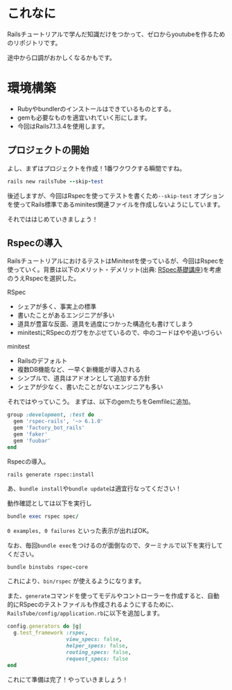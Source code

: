 # これなに
Railsチュートリアルで学んだ知識だけをつかって、ゼロからyoutubeを作るためのリポジトリです。

途中から口調がおかしくなるかもです。



# 環境構築
- Rubyやbundlerのインストールはできているものとする。
- gemも必要なものを適宜いれていく形にします。
- 今回はRails7.1.3.4を使用します。

## プロジェクトの開始
よし、まずはプロジェクトを作成！1番ワクワクする瞬間ですね。
```ruby
rails new railsTube --skip-test
```
後述しますが、今回はRspecを使ってテストを書くため`--skip-test` オプションを使ってRails標準であるminitest関連ファイルを作成しないようにしています。

それでははじめていきましょう！

## Rspecの導入
RailsチュートリアルにおけるテストはMinitestを使っているが、今回はRspecを使っていく。背景は以下のメリット・デメリット(出典: [RSpec基礎講座](https://zenn.dev/igaiga/books/rails-practice-note/viewer/rails_rspec_workshop))を考慮のうえRspecを選択した。

RSpec
- シェアが多く、事実上の標準
- 書いたことがあるエンジニアが多い
- 道具が豊富な反面、道具を過度につかった構造化も書けてしまう
- minitestにRSpecのガワをかぶせているので、中のコードはやや追いづらい
  
minitest
- Railsのデフォルト
- 複数DB機能など、一早く新機能が導入される
- シンプルで、道具はアドオンとして追加する方針
- シェアが少なく、書いたことがないエンジニアも多い

それではやっていこう。
まずは、以下のgemたちをGemfileに追加。
```ruby
group :development, :test do
  gem 'rspec-rails', '~> 6.1.0'
  gem 'factory_bot_rails'
  gem 'faker'
  gem 'fuubar'
end
```
Rspecの導入。
```
rails generate rspec:install
```

あ、`bundle install`や`bundle update`は適宜行なってください！

動作確認としては以下を実行し
```ruby
bundle exec rspec spec/
```
`0 examples, 0 failures` といった表示が出ればOK。

なお、毎回`bundle exec`をつけるのが面倒なので、ターミナルで以下を実行してください。
```ruby
bundle binstubs rspec-core
```
これにより、`bin/rspec` が使えるようになります。

また、`generate`コマンドを使ってモデルやコントローラーを作成すると、自動的にRSpecのテストファイルも作成されるようにするために、`RailsTube/config/application.rb`に以下を追加します。
```ruby
config.generators do |g|
  g.test_framework :rspec,
                   view_specs: false,
                   helper_specs: false,
                   routing_specs: false,
                   request_specs: false
end
```

これにて準備は完了！やっていきましょう！

